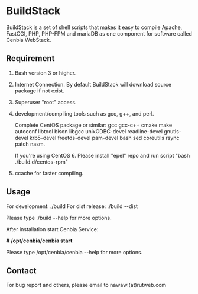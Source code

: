 BuildStack
==========

BuildStack is a set of shell scripts that makes it easy to compile Apache, FastCGI, PHP, PHP-FPM and mariaDB
as one component for software called Cenbia WebStack.

Requirement
-----------
1. Bash version 3 or higher.
1. Internet Connection. By default BuildStack will download source package if not exist.

2. Superuser "root" access.

3. development/compiling tools such as gcc, g++, and perl.

   Complete CentOS package or similar: 
   gcc gcc-c++ cmake make autoconf libtool bison libgcc unixODBC-devel readline-devel gnutls-devel 
   krb5-devel freetds-devel pam-devel bash sed coreutils rsync patch nasm. 

   If you're using CentOS 6. Please install "epel" repo and run script "bash ./build.d/centos-rpm"

4. ccache for faster compiling.

Usage
------
For development: ./build
For dist release: ./build --dist

Please type ./build --help for more options.

After installation start Cenbia Service:

**# /opt/cenbia/cenbia start**

Please type /opt/cenbia/cenbia --help for more options.

Contact
-------
For bug report and others, please email to nawawi(at)rutweb.com

